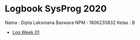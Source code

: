 # Logbook SysProg 2020

Nama : Dipta Laksmana Baswara
NPM : 1806235832
Kelas : B

- [Log Week 01](Week_01/lb01_1806235832_B_DiptaLaksmana.md)